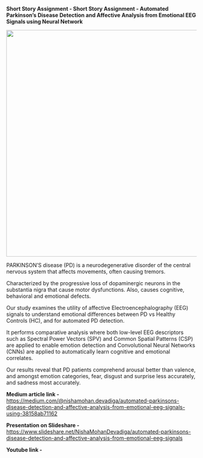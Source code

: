 **Short Story Assignment - Short Story Assignment - Automated Parkinson’s Disease Detection and Affective Analysis from Emotional EEG Signals using Neural Network**

  <img src="https://media.giphy.com/media/9N2UvCx7wXLnG/giphy.gif" width=600>


PARKINSON’S disease (PD) is a neurodegenerative disorder of the central nervous system that affects movements, often causing tremors. 

Characterized by the progressive loss of dopaminergic neurons in the substantia nigra that cause motor dysfunctions. Also, causes cognitive, behavioral and emotional defects.

Our study examines the utility of affective Electroencephalography (EEG) signals to understand emotional differences between PD vs Healthy Controls (HC), and for automated PD detection. 

It performs comparative analysis where both low-level EEG descriptors such as Spectral Power Vectors (SPV) and Common Spatial Patterns (CSP) are applied to enable emotion detection and Convolutional Neural Networks (CNNs) are applied to automatically learn cognitive and emotional correlates.

Our results reveal that PD patients comprehend arousal better than valence, and amongst emotion categories, fear, disgust and surprise less accurately, and sadness most accurately. 


**Medium article link -** https://medium.com/@nishamohan.devadiga/automated-parkinsons-disease-detection-and-affective-analysis-from-emotional-eeg-signals-using-38158ab71162

**Presentation on Slideshare -** https://www.slideshare.net/NishaMohanDevadiga/automated-parkinsons-disease-detection-and-affective-analysis-from-emotional-eeg-signals

**Youtube link -**
